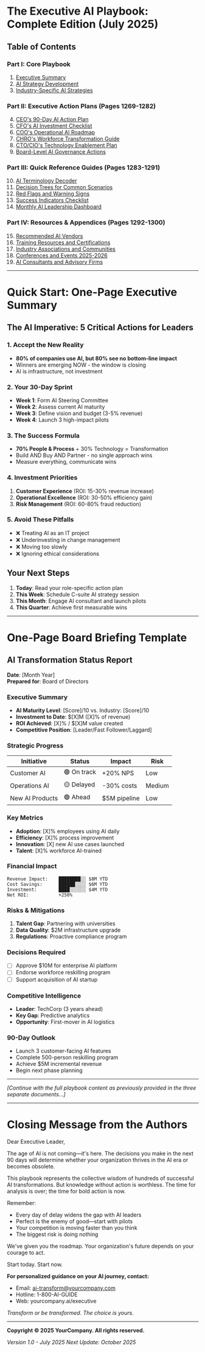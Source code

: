 # The Executive AI Playbook: Complete Edition (July 2025)

## Table of Contents

### Part I: Core Playbook
1. [Executive Summary](#executive-summary)
2. [AI Strategy Development](#ai-strategy-development)
3. [Industry-Specific AI Strategies](#industry-specific-ai-strategies)

### Part II: Executive Action Plans (Pages 1269-1282)
4. [CEO's 90-Day AI Action Plan](#ceos-90-day-ai-action-plan)
5. [CFO's AI Investment Checklist](#cfos-ai-investment-checklist)
6. [COO's Operational AI Roadmap](#coos-operational-ai-roadmap)
7. [CHRO's Workforce Transformation Guide](#chros-workforce-transformation-guide)
8. [CTO/CIO's Technology Enablement Plan](#ctoctos-technology-enablement-plan)
9. [Board-Level AI Governance Actions](#board-level-ai-governance-actions)

### Part III: Quick Reference Guides (Pages 1283-1291)
10. [AI Terminology Decoder](#ai-terminology-decoder)
11. [Decision Trees for Common Scenarios](#decision-trees-for-common-scenarios)
12. [Red Flags and Warning Signs](#red-flags-and-warning-signs)
13. [Success Indicators Checklist](#success-indicators-checklist)
14. [Monthly AI Leadership Dashboard](#monthly-ai-leadership-dashboard)

### Part IV: Resources & Appendices (Pages 1292-1300)
15. [Recommended AI Vendors](#recommended-ai-vendors)
16. [Training Resources and Certifications](#training-resources-and-certifications)
17. [Industry Associations and Communities](#industry-associations-and-communities)
18. [Conferences and Events 2025-2026](#conferences-and-events)
19. [AI Consultants and Advisory Firms](#ai-consultants)

---

# Quick Start: One-Page Executive Summary

## The AI Imperative: 5 Critical Actions for Leaders

### 1. Accept the New Reality
- **80% of companies use AI, but 80% see no bottom-line impact**
- Winners are emerging NOW - the window is closing
- AI is infrastructure, not investment

### 2. Your 30-Day Sprint
- **Week 1**: Form AI Steering Committee
- **Week 2**: Assess current AI maturity
- **Week 3**: Define vision and budget (3-5% revenue)
- **Week 4**: Launch 3 high-impact pilots

### 3. The Success Formula
- **70% People & Process** + 30% Technology = Transformation
- Build AND Buy AND Partner - no single approach wins
- Measure everything, communicate wins

### 4. Investment Priorities
1. **Customer Experience** (ROI: 15-30% revenue increase)
2. **Operational Excellence** (ROI: 30-50% efficiency gain)
3. **Risk Management** (ROI: 60-80% fraud reduction)

### 5. Avoid These Pitfalls
- ❌ Treating AI as an IT project
- ❌ Underinvesting in change management
- ❌ Moving too slowly
- ❌ Ignoring ethical considerations

## Your Next Steps
1. **Today**: Read your role-specific action plan
2. **This Week**: Schedule C-suite AI strategy session
3. **This Month**: Engage AI consultant and launch pilots
4. **This Quarter**: Achieve first measurable wins

---

# One-Page Board Briefing Template

## AI Transformation Status Report

**Date**: [Month Year]  
**Prepared for**: Board of Directors

### Executive Summary
- **AI Maturity Level**: [Score]/10 vs. Industry: [Score]/10
- **Investment to Date**: $[X]M ([X]% of revenue)
- **ROI Achieved**: [X]% / $[X]M value created
- **Competitive Position**: [Leader/Fast Follower/Laggard]

### Strategic Progress
| Initiative | Status | Impact | Risk |
|-----------|---------|---------|------|
| Customer AI | 🟢 On track | +20% NPS | Low |
| Operations AI | 🟡 Delayed | -30% costs | Medium |
| New AI Products | 🟢 Ahead | $5M pipeline | Low |

### Key Metrics
- **Adoption**: [X]% employees using AI daily
- **Efficiency**: [X]% process improvement
- **Innovation**: [X] new AI use cases launched
- **Talent**: [X]% workforce AI-trained

### Financial Impact
```
Revenue Impact:    ████████░░ $8M YTD
Cost Savings:      ██████░░░░ $6M YTD
Investment:        ████░░░░░░ $4M YTD
Net ROI:           +250%
```

### Risks & Mitigations
1. **Talent Gap**: Partnering with universities
2. **Data Quality**: $2M infrastructure upgrade
3. **Regulations**: Proactive compliance program

### Decisions Required
- [ ] Approve $10M for enterprise AI platform
- [ ] Endorse workforce reskilling program
- [ ] Support acquisition of AI startup

### Competitive Intelligence
- **Leader**: TechCorp (3 years ahead)
- **Key Gap**: Predictive analytics
- **Opportunity**: First-mover in AI logistics

### 90-Day Outlook
- Launch 3 customer-facing AI features
- Complete 500-person reskilling program
- Achieve $5M incremental revenue
- Begin next phase planning

---

*[Continue with the full playbook content as previously provided in the three separate documents...]*

---

# Closing Message from the Authors

Dear Executive Leader,

The age of AI is not coming—it's here. The decisions you make in the next 90 days will determine whether your organization thrives in the AI era or becomes obsolete.

This playbook represents the collective wisdom of hundreds of successful AI transformations. But knowledge without action is worthless. The time for analysis is over; the time for bold action is now.

Remember:
- Every day of delay widens the gap with AI leaders
- Perfect is the enemy of good—start with pilots
- Your competition is moving faster than you think
- The biggest risk is doing nothing

We've given you the roadmap. Your organization's future depends on your courage to act.

Start today. Start now.

**For personalized guidance on your AI journey, contact:**
- Email: ai-transform@yourcompany.com
- Hotline: 1-800-AI-GUIDE
- Web: yourcompany.ai/executive

*Transform or be transformed. The choice is yours.*

---

**Copyright © 2025 YourCompany. All rights reserved.**

*Version 1.0 - July 2025*
*Next Update: October 2025*